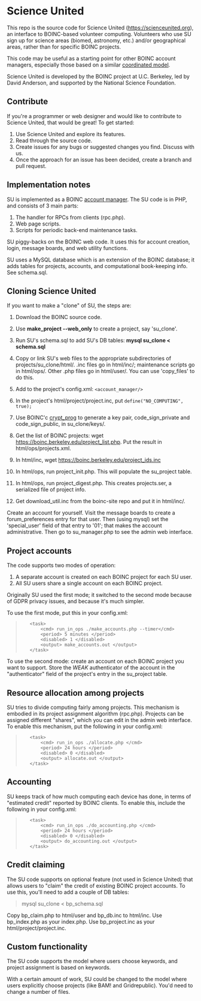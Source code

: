 # Science United
This repo is the source code for Science United (https://scienceunited.org),
an interface to BOINC-based volunteer computing.
Volunteers who use SU sign up for science areas (biomed, astronomy, etc.)
and/or geographical areas,
rather than for specific BOINC projects.

This code may be useful as a starting point for other BOINC account managers,
especially those based on a similar
[coordinated model](https://scienceunited.org/doc/su_overview.pdf).

Science United is developed by the BOINC project at U.C. Berkeley,
led by David Anderson, and supported by the National Science Foundation.

## Contribute

If you're a programmer or web designer and would like to contribute to Science United,
that would be great!
To get started:
1. Use Science United and explore its features.
1. Read through the source code.
1. Create issues for any bugs or suggested changes you find.  Discuss with us.
1. Once the approach for an issue has been decided, create a branch and pull request.

## Implementation notes

SU is implemented as a BOINC [account manager](https://boinc.berkeley.edu/trac/wiki/AccountManagement).
The SU code is in PHP, and consists of 3 main parts:
1. The handler for RPCs from clients (rpc.php).
1. Web page scripts.
1. Scripts for periodic back-end maintenance tasks.

SU piggy-backs on the BOINC web code.
It uses this for account creation, login, message boards, and web utility functions.

SU uses a MySQL database which is an extension of the BOINC database;
it adds tables for projects, accounts, and computational book-keeping info.
See schema.sql.

## Cloning Science United

If you want to make a "clone" of SU, the steps are:
1. Download the BOINC source code.
1. Use **make_project --web_only** to create a project, say 'su_clone'.
1. Run SU's schema.sql to add SU's DB tables: **mysql su_clone < schema.sql**
1. Copy or link SU's web files to the appropriate subdirectories
   of projects/su_clone/html/.
   .inc files go in html/inc/;
   maintenance scripts go in html/ops/.
   Other .php files go in html/user/.
   You can use 'copy_files' to do this.
1. Add to the project's config.xml: `<account_manager/>`
1. In the project's html/project/project.inc, put `define("NO_COMPUTING", true);`

1. Use BOINC'c [crypt_prog](https://boinc.berkeley.edu/trac/wiki/CodeSigning) to generate a key pair, code_sign_private and code_sign_public, in su_clone/keys/.
1. Get the list of BOINC projects: wget https://boinc.berkeley.edu/project_list.php.  Put the result in html/ops/projects.xml.
1. In html/inc, wget https://boinc.berkeley.edu/project_ids.inc
1. In html/ops, run project_init.php.  This will populate the su_project table.
1. In html/ops, run project_digest.php.  This creates projects.ser, a serialized file of project info.
1. Get download_util.inc from the boinc-site repo and put it in html/inc/.

Create an account for yourself.
Visit the message boards to create a forum_preferences entry for that user.
Then (using mysql) set the 'special_user' field of that entry to '01'; that makes
the account administrative.
Then go to su_manager.php to see the admin web interface.

## Project accounts

The code supports two modes of operation:
1. A separate account is created on each BOINC project for each SU user.
1. All SU users share a single account on each BOINC project.

Originally SU used the first mode;
it switched to the second mode because of GDPR privacy issues,
and because it's much simpler.

To use the first mode, put this in your config.xml:
>        <task>
>            <cmd> run_in_ops ./make_accounts.php --timer</cmd>
>            <period> 5 minutes </period>
>            <disabled> 1 </disabled>
>            <output> make_accounts.out </output>
>        </task>

To use the second mode:
create an account on each BOINC project you want to support.
Store the *WEAK* authenticator of the account in the "authenticator" field
of the project's entry in the su_project table.

## Resource allocation among projects

SU tries to divide computing fairly among projects.
This mechanism is embodied in its project assignment algorithm (rpc.php).
Projects can be assigned different "shares",
which you can edit in the admin web interface.
To enable this mechanism, put the following in your config.xml:

>        <task>
>            <cmd> run_in_ops ./allocate.php </cmd>
>            <period> 24 hours </period>
>            <disabled> 0 </disabled>
>            <output> allocate.out </output>
>        </task>

## Accounting

SU keeps track of how much computing each device has done,
in terms of "estimated credit" reported by BOINC clients.
To enable this, include the following in your config.xml:

>        <task>
>            <cmd> run_in_ops ./do_accounting.php </cmd>
>            <period> 24 hours </period>
>            <disabled> 0 </disabled>
>            <output> do_accounting.out </output>
>        </task>

## Credit claiming

The SU code supports on optional feature (not used in Science United)
that allows users to "claim" the credit of existing BOINC project accounts.
To use this, you'll need to add a couple of DB tables:

> mysql su_clone < bp_schema.sql

Copy bp_claim.php to html/user and bp_db.inc to html/inc.
Use bp_index.php as your index.php.
Use bp_project.inc as your html/project/project.inc.

## Custom functionality

The SU code supports the model where users choose keywords,
and project assignment is based on keywords.

With a certain amount of work, SU could be changed to the
model where users explicitly choose projects (like BAM! and Gridrepublic).
You'd need to change a number of files.
